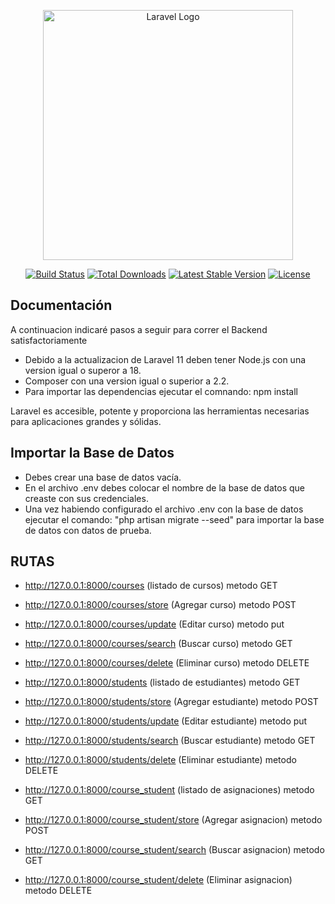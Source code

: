 <p align="center"><a href="https://laravel.com" target="_blank"><img src="https://raw.githubusercontent.com/laravel/art/master/logo-lockup/5%20SVG/2%20CMYK/1%20Full%20Color/laravel-logolockup-cmyk-red.svg" width="400" alt="Laravel Logo"></a></p>

<p align="center">
<a href="https://github.com/laravel/framework/actions"><img src="https://github.com/laravel/framework/workflows/tests/badge.svg" alt="Build Status"></a>
<a href="https://packagist.org/packages/laravel/framework"><img src="https://img.shields.io/packagist/dt/laravel/framework" alt="Total Downloads"></a>
<a href="https://packagist.org/packages/laravel/framework"><img src="https://img.shields.io/packagist/v/laravel/framework" alt="Latest Stable Version"></a>
<a href="https://packagist.org/packages/laravel/framework"><img src="https://img.shields.io/packagist/l/laravel/framework" alt="License"></a>
</p>

## Documentación

A continuacion indicaré pasos a seguir para correr el Backend satisfactoriamente

- Debido a la actualizacion de Laravel 11 deben tener Node.js con una version igual o superor a 18.
- Composer con una version igual o superior a 2.2.
- Para importar las dependencias ejecutar el comnando:
npm install

Laravel es accesible, potente y proporciona las herramientas necesarias para aplicaciones grandes y sólidas.

## Importar la Base de Datos

- Debes crear una base de datos vacía.
- En el archivo .env debes colocar el nombre de la base de datos que creaste con sus credenciales.
- Una vez habiendo configurado el archivo .env con la base de datos ejecutar el comando:
"php artisan migrate --seed"
para importar la base de datos con datos de prueba.

## RUTAS

- http://127.0.0.1:8000/courses  (listado de cursos) metodo GET
- http://127.0.0.1:8000/courses/store  (Agregar curso) metodo POST
- http://127.0.0.1:8000/courses/update  (Editar curso) metodo put
- http://127.0.0.1:8000/courses/search  (Buscar curso) metodo GET
- http://127.0.0.1:8000/courses/delete  (Eliminar curso) metodo DELETE

- http://127.0.0.1:8000/students  (listado de estudiantes) metodo GET
- http://127.0.0.1:8000/students/store  (Agregar estudiante) metodo POST
- http://127.0.0.1:8000/students/update  (Editar estudiante) metodo put
- http://127.0.0.1:8000/students/search  (Buscar estudiante) metodo GET
- http://127.0.0.1:8000/students/delete  (Eliminar estudiante) metodo DELETE

- http://127.0.0.1:8000/course_student  (listado de asignaciones) metodo GET
- http://127.0.0.1:8000/course_student/store  (Agregar asignacion) metodo POST
- http://127.0.0.1:8000/course_student/search  (Buscar asignacion) metodo GET
- http://127.0.0.1:8000/course_student/delete  (Eliminar asignacion) metodo DELETE

